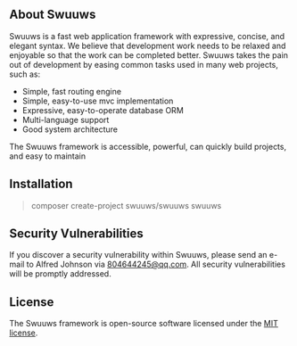 ## About Swuuws

Swuuws is a fast web application framework with expressive, concise, and elegant syntax. We believe that development work needs to be relaxed and enjoyable so that the work can be completed better. Swuuws takes the pain out of development by easing common tasks used in many web projects, such as:

- Simple, fast routing engine
- Simple, easy-to-use mvc implementation
- Expressive, easy-to-operate database ORM
- Multi-language support
- Good system architecture

The Swuuws framework is accessible, powerful, can quickly build projects, and easy to maintain

## Installation

> composer create-project swuuws/swuuws swuuws

## Security Vulnerabilities

If you discover a security vulnerability within Swuuws, please send an e-mail to Alfred Johnson via [804644245@qq.com](mailto:804644245@qq.com). All security vulnerabilities will be promptly addressed.

## License

The Swuuws framework is open-source software licensed under the [MIT license](https://opensource.org/licenses/MIT).